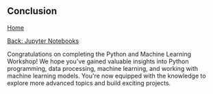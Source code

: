 ## Conclusion

[Home](README.md)

[Back: Jupyter Notebooks](07_jupyter_notebooks.md)

Congratulations on completing the Python and Machine Learning Workshop! We hope you've gained valuable insights into Python programming, data processing, machine learning, and working with machine learning models. You're now equipped with the knowledge to explore more advanced topics and build exciting projects.
